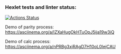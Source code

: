 ### Hexlet tests and linter status:
[![Actions Status](https://github.com/mudomudo/java-project-lvl1/workflows/hexlet-check/badge.svg)](https://github.com/mudomudo/java-project-lvl1/actions)

Demo of parity process:
 https://asciinema.org/a/IZXaHugOkHTuOpJ5ija19w3iQ
 
Demo of calc process:
 https://asciinema.org/a/nPRBg3xjRAgD7H10oL0IejCAU
